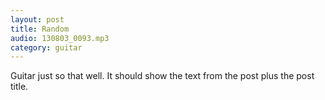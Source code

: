 ```yaml
---
layout: post
title: Random
audio: 130803_0093.mp3
category: guitar
---
```


Guitar just so that well. It should show the text from the post plus the post title.
